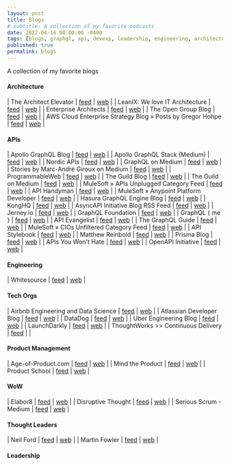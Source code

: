 ```yaml
---
layout: post
title: Blogs
# subtitle: A collection of my favorite podcasts
date: 2022-04-16 00:00:00 -0400
tags: [blogs, graphql, api, devexp, leadership, engineering, architecture]
published: true
permalink: blogs
---
```


A collection of my favorite blogs


#### Architecture

| The Architect Elevator | [feed](https://architectelevator.com/feed.xml) | [web](https://architectelevator.com/) |
| LeanIX: We love IT Architecture | [feed](http://blog.leanix.net/en/rss.xml) | [web](https://www.leanix.net/en/blog) |
| Enterprise Architects | [feed](http://enterprisearchitects.com/feed/) | [web](http://enterprisearchitects.com) |
| The Open Group Blog | [feed](http://blog.opengroup.org/feed/) | [web](https://blog.opengroup.org) | 
| AWS Cloud Enterprise Strategy Blog » Posts by Gregor Hohpe | [feed](https://aws.amazon.com/blogs/enterprise-strategy/author/hohpe/feed/) |  [web](https://aws.amazon.com/blogs/enterprise-strategy/) |


#### APIs

| Apollo GraphQL Blog | [feed](https://www.apollographql.com/blog/rss.xml) | [web](https://www.apollographql.com/blog) |
| Apollo GraphQL Stack (Medium) | [feed](https://medium.com/feed/apollo-stack) | [web](https://blog.apollographql.com?source=rss----3804c1b351c9---4) |
| Nordic APIs | [feed](https://nordicapis.com/feed/) | [web](https://nordicapis.com) |
| GraphQL on Medium | [feed](https://medium.com/feed/tag/graphql) | [web](https://medium.com/tag/graphql/latest?source=rss------graphql-5) |
| Stories by Marc-André Giroux on Medium | [feed](https://medium.com/feed/@__xuorig__) | [web](https://medium.com/@__xuorig__?source=rss-ecb22831abfb------2) |
| ProgrammableWeb | [feed](http://feeds.feedburner.com/ProgrammableWeb) | [web](https://www.programmableweb.com/rss_blog) |
| The Guild Blog | [feed](https://the-guild.dev/feed.xml) | [web](https://the-guild.dev) |
| The Guild on Medium | [feed](https://medium.com/feed/the-guild) | [web](https://medium.com/the-guild?source=rss----4737331fbdc0---4) | 
| MuleSoft » APIs Unplugged Category Feed | [feed](https://blogs.mulesoft.com/web-series/apis-unplugged/feed/) | [web](https://blogs.mulesoft.com) |
| API Handyman | [feed](https://apihandyman.io/feed.xml) | [web](https://apihandyman.io/) |
| MuleSoft » Anypoint Platform Developer | [feed](https://blogs.mulesoft.com/dev/anypoint-platform-dev/feed/) | [web](https://blogs.mulesoft.com) |
| Hasura GraphQL Engine Blog | [feed](https://hasura.io/blog/rss) | [web](https://hasura.io/) |
| KongHQ | [feed](http://blog.mashape.com/rss) | [web](https://konghq.com) |
| AsyncAPI Initiative Blog RSS Feed | [feed](https://www.asyncapi.com/rss.xml ) | [web](https://www.asyncapi.com/rss.xml) |
| Jerney.io | [feed](https://www.jerney.io/rss/ ) | [web](https://www.jerney.io/) |
| GraphQL Foundation | [feed](http://graphql.org/blog/rss.xml) | [web](http://graphql.org) |
| GraphQL { me } | [feed](https://graphqlme.com/feed/) | [web](https://graphqlme.com) |
| API Evangelist | [feed](http://feeds.feedburner.com/ApiEvangelist) | [web](https://apievangelist.com) |
| The GraphQL Guide | [feed](https://blog.graphql.guide/feed) | [web](https://blog.graphql.guide?source=rss----119a2b51b20---4) |
| MuleSoft » CIOs Unfiltered Category Feed | [feed](https://blogs.mulesoft.com/web-series/cios-unfiltered/feed/) | [web](https://blogs.mulesoft.com) |
| API Stylebook | [feed](http://apistylebook.com/feed.xml) | [web](http://apistylebook.com/) |
| Matthew Reinbold | [feed](https://matthewreinbold.com/feed.xml ) | [web](https://matthewreinbold.com/) |
| Prisma Blog | [feed](https://www.prisma.io/blog/rss.xml) | [web](http://github.com/dylang/node-rss) |
| APIs You Won't Hate | [feed](https://apisyouwonthate.com/rss.xml ) | [web](https://apisyouwonthate.com) |
| OpenAPI Initiative | [feed](https://www.openapis.org/feed) | [web](https://www.openapis.org) |
        



#### Engineering

| Whitesource | [feed](https://www.whitesourcesoftware.com/feed/) | [web](https://www.whitesourcesoftware.com) |



#### Tech Orgs

| Airbnb Engineering and Data Science | [feed](http://nerds.airbnb.com/feed/) | [web](https://medium.com/airbnb-engineering?source=rss----53c7c27702d5---4) | 
| Atlassian Developer Blog | [feed](http://feeds.feedburner.com/AtlassianDeveloperBlog) | [web](http://blogs.atlassian.com) |
| DataDog | [feed](http://feeds.feedburner.com/Datadog) | [web](https://www.datadoghq.com/blog) |
| Uber Engineering Blog | [feed](https://eng.uber.com/feed/) | [web](https://eng.uber.com) |
| LaunchDarkly | [feed](http://blog.launchdarkly.com/feed/) | [web](https://launchdarkly.com/blog/) |
| ThoughtWorks >> Continuous Delivery | [feed](http://continuous-delivery.thoughtworks.com/blogs/rss/devops) | |


#### Product Management

| Age-of-Product.com | [feed](https://age-of-product.com/feed/) | [web](https://age-of-product.com) |
| Mind the Product | [feed](http://mindtheproduct.com/feed/) | [web](https://www.mindtheproduct.com) |
| Product School | [feed](https://productschool.com/feed/) | [web](https://productschool.com) | 


#### WoW

| Elabor8 | [feed](https://elabor8.com.au/feed/) | [web](https://elabor8.com.au) |
| Disruptive Thought | [feed](https://disruptivethought.com/feed/) | [web](https://disruptivethought.com) |
| Serious Scrum - Medium | [feed](https://medium.com/feed/serious-scrum) | [web](https://medium.com/serious-scrum?source=rss----da549de9a1c2---4) |


#### Thought Leaders

| Neil Ford | [feed](http://memeagora.blogspot.com/feeds/posts/default) | [web](http://memeagora.blogspot.com/) |
| Martin Fowler | [feed](http://martinfowler.com/feed.atom) | [web](https://martinfowler.com) |
  

<!-- | The GitHub Blog | [feed](http://feeds.feedburner.com/github) | [web](http://pipes.yahoo.com/pipes/pipe.info?_id=b305348bc0adcbd4e52cf8e6c73e2c88) | -->





#### Leadership
